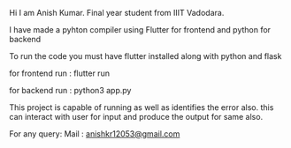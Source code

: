 Hi I am Anish Kumar.
Final year student from IIIT Vadodara.

I have made a pyhton compiler using Flutter for frontend and python for backend

To run the code you must have flutter installed along with python and flask

for frontend
run : flutter run 

for backend
run : python3 app.py

This project is capable of running as well as identifies the error also.
this can interact with user for input and produce the output for same also.

For any query:
Mail : anishkr12053@gmail.com
